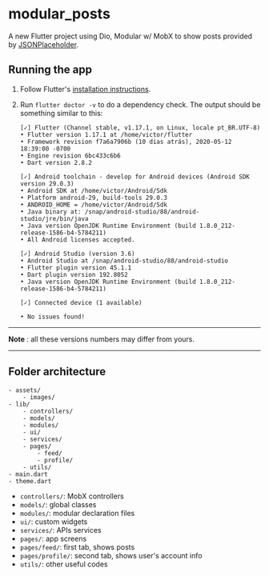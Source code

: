 # modular_posts

A new Flutter project using Dio, Modular w/ MobX to show posts provided by [JSONPlaceholder](https://jsonplaceholder.typicode.com/posts).

## Running the app

1. Follow Flutter's [installation instructions](https://flutter.dev/docs/get-started/install).
2. Run `flutter doctor -v` to do a dependency check. The output should be
 something similar to this:

   ```Terminal
   [✓] Flutter (Channel stable, v1.17.1, on Linux, locale pt_BR.UTF-8)
   • Flutter version 1.17.1 at /home/victor/flutter
   • Framework revision f7a6a7906b (10 dias atrás), 2020-05-12 18:39:00 -0700
   • Engine revision 6bc433c6b6
   • Dart version 2.8.2

   [✓] Android toolchain - develop for Android devices (Android SDK version 29.0.3)
   • Android SDK at /home/victor/Android/Sdk
   • Platform android-29, build-tools 29.0.3
   • ANDROID_HOME = /home/victor/Android/Sdk
   • Java binary at: /snap/android-studio/88/android-studio/jre/bin/java
   • Java version OpenJDK Runtime Environment (build 1.8.0_212-release-1586-b4-5784211)
   • All Android licenses accepted.

   [✓] Android Studio (version 3.6)
   • Android Studio at /snap/android-studio/88/android-studio
   • Flutter plugin version 45.1.1
   • Dart plugin version 192.8052
   • Java version OpenJDK Runtime Environment (build 1.8.0_212-release-1586-b4-5784211)

   [✓] Connected device (1 available)

   • No issues found!
   ```

---
**Note** : all these versions numbers may differ from yours.

---

## Folder architecture

```Folder
- assets/
    - images/
- lib/
    - controllers/
    - models/
    - modules/
    - ui/
    - services/
    - pages/
        - feed/
        - profile/
    - utils/
- main.dart
- theme.dart
```

- `controllers/`: MobX controllers
- `models/`: global classes
- `modules/`: modular declaration files
- `ui/`: custom widgets
- `services/`: APIs services
- `pages/`: app screens
- `pages/feed/`: first tab, shows posts
- `pages/profile/`: second tab, shows user's account info
- `utils/`: other useful codes
